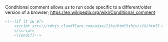 Conditional comment allows us to run code specific to a different/older version of a browser; https://en.wikipedia.org/wiki/Conditional_comment

```html
<!--[if lt IE 9]>
    <script src="//cdnjs.cloudflare.com/ajax/libs/html5shiv/r29/html5.min.js">
    </script>
    <![endif]-->
```